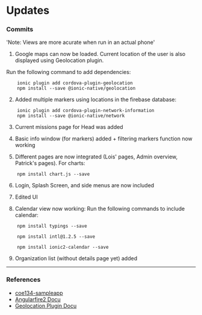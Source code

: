 # Updates

### Commits

'Note: Views are more acurate when run in an actual phone'

1) Google maps can now be loaded. Current location of the user is also displayed using Geolocation plugin.

Run the following command to add dependencies:

```
    ionic plugin add cordova-plugin-geolocation
    npm install --save @ionic-native/geolocation	
```

2) Added multiple markers using locations in the firebase database:

```
    ionic plugin add cordova-plugin-network-information
    npm install --save @ionic-native/network
```

3) Current missions page for Head was added

4) Basic info window (for markers) added + filtering markers function now working

5) Different pages are now integrated (Lois' pages, Admin overview, Patrick's pages). For charts:

```
    npm install chart.js --save
```

6) Login, Splash Screen, and side menus are now included

7) Edited UI

8) Calendar view now working: Run the following commands to include calendar:

```
    npm install typings --save

    npm install intl@1.2.5 --save

    npm install ionic2-calendar --save
```

9) Organization list (without details page yet) added

---

### References

* [coe134-sampleapp](https://gitlab.com/agustin.johnpatrick/coe134-sampleapp/tree/firebase)
* [Angularfire2 Docu](https://github.com/angular/angularfire2)
* [Geolocation Plugin Docu](https://github.com/apache/cordova-plugin-geolocation)